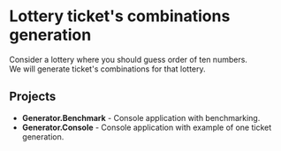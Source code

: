 # Lottery ticket's combinations generation

Consider a lottery where you should guess order of ten numbers.  
We will generate ticket's combinations for that lottery.

## Projects

- **Generator.Benchmark** - Console application with benchmarking.
- **Generator.Console** - Console application with example of one ticket generation.
